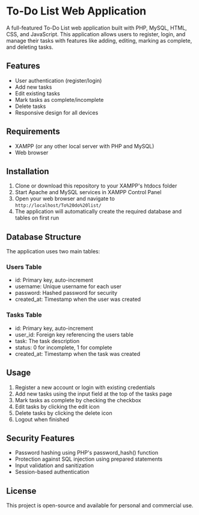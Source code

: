 # To-Do List Web Application

A full-featured To-Do List web application built with PHP, MySQL, HTML, CSS, and JavaScript. This application allows users to register, login, and manage their tasks with features like adding, editing, marking as complete, and deleting tasks.

## Features

- User authentication (register/login)
- Add new tasks
- Edit existing tasks
- Mark tasks as complete/incomplete
- Delete tasks
- Responsive design for all devices

## Requirements

- XAMPP (or any other local server with PHP and MySQL)
- Web browser

## Installation

1. Clone or download this repository to your XAMPP's htdocs folder
2. Start Apache and MySQL services in XAMPP Control Panel
3. Open your web browser and navigate to `http://localhost/To%20do%20list/`
4. The application will automatically create the required database and tables on first run

## Database Structure

The application uses two main tables:

### Users Table
- id: Primary key, auto-increment
- username: Unique username for each user
- password: Hashed password for security
- created_at: Timestamp when the user was created

### Tasks Table
- id: Primary key, auto-increment
- user_id: Foreign key referencing the users table
- task: The task description
- status: 0 for incomplete, 1 for complete
- created_at: Timestamp when the task was created

## Usage

1. Register a new account or login with existing credentials
2. Add new tasks using the input field at the top of the tasks page
3. Mark tasks as complete by checking the checkbox
4. Edit tasks by clicking the edit icon
5. Delete tasks by clicking the delete icon
6. Logout when finished

## Security Features

- Password hashing using PHP's password_hash() function
- Protection against SQL injection using prepared statements
- Input validation and sanitization
- Session-based authentication

## License

This project is open-source and available for personal and commercial use.